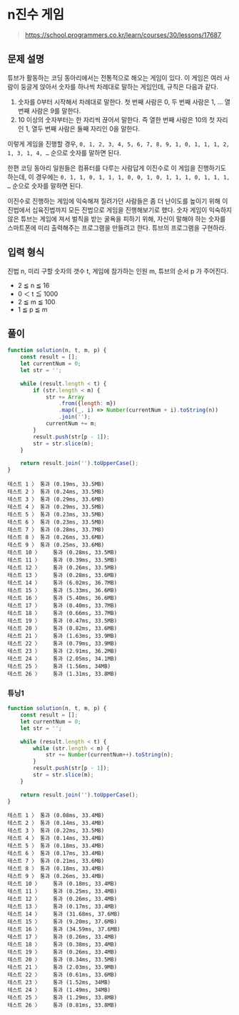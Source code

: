 # n진수 게임
> https://school.programmers.co.kr/learn/courses/30/lessons/17687

## 문제 설명
튜브가 활동하는 코딩 동아리에서는 전통적으로 해오는 게임이 있다. 이 게임은 여러 사람이 둥글게 앉아서 숫자를 하나씩 차례대로 말하는 게임인데, 규칙은 다음과 같다.

1. 숫자를 0부터 시작해서 차례대로 말한다. 첫 번째 사람은 0, 두 번째 사람은 1, … 열 번째 사람은 9를 말한다.
2. 10 이상의 숫자부터는 한 자리씩 끊어서 말한다. 즉 열한 번째 사람은 10의 첫 자리인 1, 열두 번째 사람은 둘째 자리인 0을 말한다.

이렇게 게임을 진행할 경우,
`0, 1, 2, 3, 4, 5, 6, 7, 8, 9, 1, 0, 1, 1, 1, 2, 1, 3, 1, 4, …`
순으로 숫자를 말하면 된다.

한편 코딩 동아리 일원들은 컴퓨터를 다루는 사람답게 이진수로 이 게임을 진행하기도 하는데, 이 경우에는
`0, 1, 1, 0, 1, 1, 1, 0, 0, 1, 0, 1, 1, 1, 0, 1, 1, 1, …`
순으로 숫자를 말하면 된다.

이진수로 진행하는 게임에 익숙해져 질려가던 사람들은 좀 더 난이도를 높이기 위해 이진법에서 십육진법까지 모든 진법으로 게임을 진행해보기로 했다. 숫자 게임이 익숙하지 않은 튜브는 게임에 져서 벌칙을 받는 굴욕을 피하기 위해, 자신이 말해야 하는 숫자를 스마트폰에 미리 출력해주는 프로그램을 만들려고 한다. 튜브의 프로그램을 구현하라.

## 입력 형식
진법 n, 미리 구할 숫자의 갯수 t, 게임에 참가하는 인원 m, 튜브의 순서 p 가 주어진다.

- 2 ≦ n ≦ 16
- 0 ＜ t ≦ 1000
- 2 ≦ m ≦ 100
- 1 ≦ p ≦ m

## 풀이
```js
function solution(n, t, m, p) {
    const result = [];
    let currentNum = 0;
    let str = '';
    
    while (result.length < t) {
        if (str.length < m) {
            str += Array
                .from({length: m})
                .map((_, i) => Number(currentNum + i).toString(n))
                .join('');
            currentNum += m;
        }
        result.push(str[p - 1]);
        str = str.slice(m);
    }
    
    return result.join('').toUpperCase();
}
```

```
테스트 1 〉	통과 (0.19ms, 33.5MB)
테스트 2 〉	통과 (0.24ms, 33.5MB)
테스트 3 〉	통과 (0.29ms, 33.6MB)
테스트 4 〉	통과 (0.29ms, 33.5MB)
테스트 5 〉	통과 (0.23ms, 33.5MB)
테스트 6 〉	통과 (0.23ms, 33.5MB)
테스트 7 〉	통과 (0.28ms, 33.7MB)
테스트 8 〉	통과 (0.26ms, 33.6MB)
테스트 9 〉	통과 (0.25ms, 33.6MB)
테스트 10 〉	통과 (0.28ms, 33.5MB)
테스트 11 〉	통과 (0.39ms, 33.5MB)
테스트 12 〉	통과 (0.26ms, 33.5MB)
테스트 13 〉	통과 (0.28ms, 33.6MB)
테스트 14 〉	통과 (6.02ms, 36.7MB)
테스트 15 〉	통과 (5.33ms, 36.6MB)
테스트 16 〉	통과 (5.40ms, 36.6MB)
테스트 17 〉	통과 (0.40ms, 33.7MB)
테스트 18 〉	통과 (0.66ms, 33.7MB)
테스트 19 〉	통과 (0.47ms, 33.5MB)
테스트 20 〉	통과 (0.82ms, 33.6MB)
테스트 21 〉	통과 (1.63ms, 33.9MB)
테스트 22 〉	통과 (0.79ms, 33.9MB)
테스트 23 〉	통과 (2.91ms, 36.2MB)
테스트 24 〉	통과 (2.05ms, 34.1MB)
테스트 25 〉	통과 (1.56ms, 34MB)
테스트 26 〉	통과 (1.31ms, 33.8MB)
```

### 튜닝1
```js
function solution(n, t, m, p) {
    const result = [];
    let currentNum = 0;
    let str = '';
    
    while (result.length < t) {
        while (str.length < m) {
            str += Number(currentNum++).toString(n);
        }
        result.push(str[p - 1]);
        str = str.slice(m);
    }
    
    return result.join('').toUpperCase();
}
```

```
테스트 1 〉	통과 (0.08ms, 33.4MB)
테스트 2 〉	통과 (0.14ms, 33.4MB)
테스트 3 〉	통과 (0.22ms, 33.5MB)
테스트 4 〉	통과 (0.14ms, 33.4MB)
테스트 5 〉	통과 (0.18ms, 33.4MB)
테스트 6 〉	통과 (0.17ms, 33.4MB)
테스트 7 〉	통과 (0.21ms, 33.6MB)
테스트 8 〉	통과 (0.18ms, 33.4MB)
테스트 9 〉	통과 (0.26ms, 33.4MB)
테스트 10 〉	통과 (0.18ms, 33.4MB)
테스트 11 〉	통과 (0.25ms, 33.4MB)
테스트 12 〉	통과 (0.26ms, 33.4MB)
테스트 13 〉	통과 (0.17ms, 33.4MB)
테스트 14 〉	통과 (31.68ms, 37.6MB)
테스트 15 〉	통과 (9.20ms, 37.6MB)
테스트 16 〉	통과 (34.59ms, 37.6MB)
테스트 17 〉	통과 (0.26ms, 33.4MB)
테스트 18 〉	통과 (0.38ms, 33.4MB)
테스트 19 〉	통과 (0.26ms, 33.4MB)
테스트 20 〉	통과 (0.34ms, 33.5MB)
테스트 21 〉	통과 (2.03ms, 33.9MB)
테스트 22 〉	통과 (0.61ms, 33.6MB)
테스트 23 〉	통과 (1.52ms, 34MB)
테스트 24 〉	통과 (1.49ms, 34MB)
테스트 25 〉	통과 (1.29ms, 33.8MB)
테스트 26 〉	통과 (0.81ms, 33.8MB)
```
